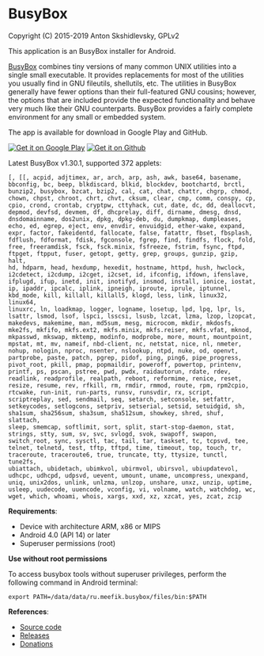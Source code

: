 # BusyBox

Copyright (C) 2015-2019 Anton Skshidlevsky, GPLv2

This application is an BusyBox installer for Android.

[BusyBox](http://busybox.net) combines tiny versions of many common UNIX utilities into a single small executable. It provides replacements for most of the utilities you usually find in GNU fileutils, shellutils, etc. The utilities in BusyBox generally have fewer options than their full-featured GNU cousins; however, the options that are included provide the expected functionality and behave very much like their GNU counterparts. BusyBox provides a fairly complete environment for any small or embedded system.

The app is available for download in Google Play and GitHub.

<a href="https://play.google.com/store/apps/details?id=ru.meefik.busybox"><img src="https://gist.githubusercontent.com/meefik/54a54afa7cc1dc600bdb855cb7895a4a/raw/ad617c006a1ac28d067c9a87cec60199ca8fef7c/get-it-on-google-play.png" alt="Get it on Google Play"></a>
<a href="https://github.com/meefik/busybox/releases/latest"><img src="https://gist.githubusercontent.com/meefik/54a54afa7cc1dc600bdb855cb7895a4a/raw/ad617c006a1ac28d067c9a87cec60199ca8fef7c/get-apk-from-github.png" alt="Get it on Github"></a>

Latest BusyBox v1.30.1, supported 372 applets:

    [, [[, acpid, adjtimex, ar, arch, arp, ash, awk, base64, basename,
    bbconfig, bc, beep, blkdiscard, blkid, blockdev, bootchartd, brctl,
    bunzip2, busybox, bzcat, bzip2, cal, cat, chat, chattr, chgrp, chmod,
    chown, chpst, chroot, chrt, chvt, cksum, clear, cmp, comm, conspy, cp,
    cpio, crond, crontab, cryptpw, cttyhack, cut, date, dc, dd, deallocvt,
    depmod, devfsd, devmem, df, dhcprelay, diff, dirname, dmesg, dnsd,
    dnsdomainname, dos2unix, dpkg, dpkg-deb, du, dumpkmap, dumpleases,
    echo, ed, egrep, eject, env, envdir, envuidgid, ether-wake, expand,
    expr, factor, fakeidentd, fallocate, false, fatattr, fbset, fbsplash,
    fdflush, fdformat, fdisk, fgconsole, fgrep, find, findfs, flock, fold,
    free, freeramdisk, fsck, fsck.minix, fsfreeze, fstrim, fsync, ftpd,
    ftpget, ftpput, fuser, getopt, getty, grep, groups, gunzip, gzip, halt,
    hd, hdparm, head, hexdump, hexedit, hostname, httpd, hush, hwclock,
    i2cdetect, i2cdump, i2cget, i2cset, id, ifconfig, ifdown, ifenslave,
    ifplugd, ifup, inetd, init, inotifyd, insmod, install, ionice, iostat,
    ip, ipaddr, ipcalc, iplink, ipneigh, iproute, iprule, iptunnel,
    kbd_mode, kill, killall, killall5, klogd, less, link, linux32, linux64,
    linuxrc, ln, loadkmap, logger, logname, losetup, lpd, lpq, lpr, ls,
    lsattr, lsmod, lsof, lspci, lsscsi, lsusb, lzcat, lzma, lzop, lzopcat,
    makedevs, makemime, man, md5sum, mesg, microcom, mkdir, mkdosfs,
    mke2fs, mkfifo, mkfs.ext2, mkfs.minix, mkfs.reiser, mkfs.vfat, mknod,
    mkpasswd, mkswap, mktemp, modinfo, modprobe, more, mount, mountpoint,
    mpstat, mt, mv, nameif, nbd-client, nc, netstat, nice, nl, nmeter,
    nohup, nologin, nproc, nsenter, nslookup, ntpd, nuke, od, openvt,
    partprobe, paste, patch, pgrep, pidof, ping, ping6, pipe_progress,
    pivot_root, pkill, pmap, popmaildir, poweroff, powertop, printenv,
    printf, ps, pscan, pstree, pwd, pwdx, raidautorun, rdate, rdev,
    readlink, readprofile, realpath, reboot, reformime, renice, reset,
    resize, resume, rev, rfkill, rm, rmdir, rmmod, route, rpm, rpm2cpio,
    rtcwake, run-init, run-parts, runsv, runsvdir, rx, script,
    scriptreplay, sed, sendmail, seq, setarch, setconsole, setfattr,
    setkeycodes, setlogcons, setpriv, setserial, setsid, setuidgid, sh,
    sha1sum, sha256sum, sha3sum, sha512sum, showkey, shred, shuf, slattach,
    sleep, smemcap, softlimit, sort, split, start-stop-daemon, stat,
    strings, stty, sum, sv, svc, svlogd, svok, swapoff, swapon,
    switch_root, sync, sysctl, tac, tail, tar, taskset, tc, tcpsvd, tee,
    telnet, telnetd, test, tftp, tftpd, time, timeout, top, touch, tr,
    traceroute, traceroute6, true, truncate, tty, ttysize, tunctl, tune2fs,
    ubiattach, ubidetach, ubimkvol, ubirmvol, ubirsvol, ubiupdatevol,
    udhcpc, udhcpd, udpsvd, uevent, umount, uname, uncompress, unexpand,
    uniq, unix2dos, unlink, unlzma, unlzop, unshare, unxz, unzip, uptime,
    usleep, uudecode, uuencode, vconfig, vi, volname, watch, watchdog, wc,
    wget, which, whoami, whois, xargs, xxd, xz, xzcat, yes, zcat, zcip

**Requirements**:

* Device with architecture ARM, x86 or MIPS
* Android 4.0 (API 14) or later
* Superuser permissions (root)

**Use without root permissions**

To access busybox tools without superuser privileges, perform the following command in Android terminal:

    export PATH=/data/data/ru.meefik.busybox/files/bin:$PATH

**References**:

* [Source code](https://github.com/meefik/busybox)
* [Releases](https://github.com/meefik/busybox/releases)
* [Donations](http://meefik.github.io/donate/)

